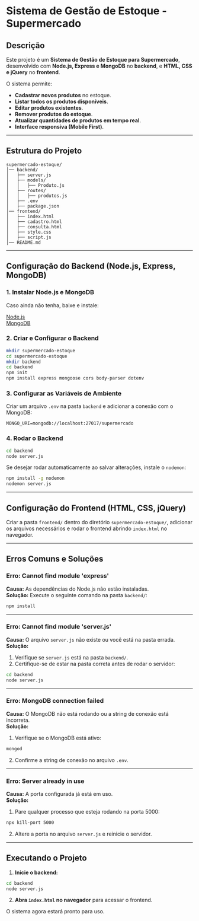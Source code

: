 # **Sistema de Gestão de Estoque - Supermercado**  

## **Descrição**  
Este projeto é um **Sistema de Gestão de Estoque para Supermercado**, desenvolvido com **Node.js, Express e MongoDB** no **backend**, e **HTML, CSS e jQuery** no **frontend**.  

O sistema permite:  
- **Cadastrar novos produtos** no estoque.  
- **Listar todos os produtos disponíveis**.  
- **Editar produtos existentes**.  
- **Remover produtos do estoque**.  
- **Atualizar quantidades de produtos em tempo real**.  
- **Interface responsiva (Mobile First)**.  

---

## **Estrutura do Projeto**  

```
supermercado-estoque/  
│── backend/  
│   ├── server.js  
│   ├── models/  
│   │   ├── Produto.js  
│   ├── routes/  
│   │   ├── produtos.js  
│   ├── .env  
│   ├── package.json  
│── frontend/  
│   ├── index.html  
│   ├── cadastro.html  
│   ├── consulta.html  
│   ├── style.css  
│   ├── script.js  
│── README.md  
```

---

## **Configuração do Backend (Node.js, Express, MongoDB)**  

### **1. Instalar Node.js e MongoDB**  
Caso ainda não tenha, baixe e instale:  

[Node.js](https://nodejs.org/)  
[MongoDB](https://www.mongodb.com/try/download/community)  

### **2. Criar e Configurar o Backend**  

```bash
mkdir supermercado-estoque
cd supermercado-estoque
mkdir backend
cd backend
npm init
npm install express mongoose cors body-parser dotenv
```

### **3. Configurar as Variáveis de Ambiente**  
Criar um arquivo `.env` na pasta `backend` e adicionar a conexão com o MongoDB:  

```
MONGO_URI=mongodb://localhost:27017/supermercado
```

### **4. Rodar o Backend**  

```bash
cd backend
node server.js
```

Se desejar rodar automaticamente ao salvar alterações, instale o `nodemon`:  

```bash
npm install -g nodemon
nodemon server.js
```

---

## **Configuração do Frontend (HTML, CSS, jQuery)**  

Criar a pasta `frontend/` dentro do diretório `supermercado-estoque/`, adicionar os arquivos necessários e rodar o frontend abrindo `index.html` no navegador.  

---

## **Erros Comuns e Soluções**  

### **Erro: Cannot find module 'express'**
**Causa:** As dependências do Node.js não estão instaladas.  
**Solução:** Execute o seguinte comando na pasta `backend/`:  

```bash
npm install
```

---

### **Erro: Cannot find module 'server.js'**
**Causa:** O arquivo `server.js` não existe ou você está na pasta errada.  
**Solução:**  
1. Verifique se `server.js` está na pasta `backend/`.  
2. Certifique-se de estar na pasta correta antes de rodar o servidor:  

```bash
cd backend
node server.js
```

---

### **Erro: MongoDB connection failed**
**Causa:** O MongoDB não está rodando ou a string de conexão está incorreta.  
**Solução:**  
1. Verifique se o MongoDB está ativo:  

```bash
mongod
```

2. Confirme a string de conexão no arquivo `.env`.  

---

### **Erro: Server already in use**
**Causa:** A porta configurada já está em uso.  
**Solução:**  
1. Pare qualquer processo que esteja rodando na porta 5000:  

```bash
npx kill-port 5000
```

2. Altere a porta no arquivo `server.js` e reinicie o servidor.  

---

## **Executando o Projeto**  

1. **Inicie o backend:**  
```bash
cd backend
node server.js
```

2. **Abra `index.html` no navegador** para acessar o frontend.  

O sistema agora estará pronto para uso.